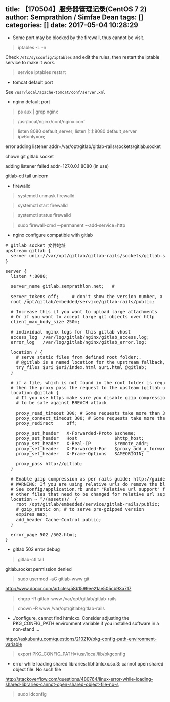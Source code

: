 title: 【170504】服务器管理记录(CentOS 7 2)
author: Semprathlon / Simfae Dean
tags: []
categories: []
date: 2017-05-04 10:28:29
---
- Some port may be blocked by the firewall, thus cannot be visit.

> iptables -L -n 

Check `/etc/sysconfig/iptables` and edit the rules, then restart the iptable service to make it work.

> service iptables restart

- tomcat default port

See `/usr/local/apache-tomcat/conf/server.xml`

> <connector port="8080" protocol="HTTP/1.1" connectionTimeout="20000" redirectPort="8443"></connector>

- nginx default port

> ps aux | grep nginx

> /usr/local/nginx/conf/nginx.conf

> listen 8080 default_server;
> listen [::]:8080 default_server ipv6only=on;


 error adding listener addr=/var/opt/gitlab/gitlab-rails/sockets/gitlab.socket

 chown git gitlab.socket

adding listener failed addr=127.0.0.1:8080 (in use)

gitlab-ctl tail unicorn

- firewalld

> systemctl unmask firewalld

> systemctl start firewalld

>  systemctl status firewalld

> sudo firewall-cmd --permanent --add-service=http

- nginx configure compatible with gitlab

 
<pre class="lang:vim decode:true " ># gitlab socket 文件地址
upstream gitlab {
  server unix://var/opt/gitlab/gitlab-rails/sockets/gitlab.socket;
}

server {
  listen *:8080;

  server_name gitlab.semprathlon.net;   # 

  server_tokens off;     # don't show the version number, a security best practice
  root /opt/gitlab/embedded/service/gitlab-rails/public;

  # Increase this if you want to upload large attachments
  # Or if you want to accept large git objects over http
  client_max_body_size 250m;

  # individual nginx logs for this gitlab vhost
  access_log  /var/log/gitlab/nginx/gitlab_access.log;
  error_log   /var/log/gitlab/nginx/gitlab_error.log;

  location / {
    # serve static files from defined root folder;.
    # @gitlab is a named location for the upstream fallback, see below
    try_files $uri $uri/index.html $uri.html @gitlab;
  }

  # if a file, which is not found in the root folder is requested,
  # then the proxy pass the request to the upsteam (gitlab unicorn)
  location @gitlab {
    # If you use https make sure you disable gzip compression 
    # to be safe against BREACH attack

    proxy_read_timeout 300; # Some requests take more than 30 seconds.
    proxy_connect_timeout 300; # Some requests take more than 30 seconds.
    proxy_redirect     off;

    proxy_set_header   X-Forwarded-Proto $scheme;
    proxy_set_header   Host              $http_host;
    proxy_set_header   X-Real-IP         $remote_addr;
    proxy_set_header   X-Forwarded-For   $proxy_add_x_forwarded_for;
    proxy_set_header   X-Frame-Options   SAMEORIGIN;

    proxy_pass http://gitlab;
  }

  # Enable gzip compression as per rails guide: http://guides.rubyonrails.org/asset_pipeline.html#gzip-compression
  # WARNING: If you are using relative urls do remove the block below
  # See config/application.rb under "Relative url support" for the list of
  # other files that need to be changed for relative url support
  location ~ ^/(assets)/  {
    root /opt/gitlab/embedded/service/gitlab-rails/public;
    # gzip_static on; # to serve pre-gzipped version
    expires max;
    add_header Cache-Control public;
  }

  error_page 502 /502.html;
}</pre> 


- gitlab 502 error debug

> gitlab-ctl tail

gitlab.socket permission denied

> sudo usermod -aG gitlab-www git

http://www.doocr.com/articles/58b1599ee21ae505cb93a717

> chgrp -R gitlab-www /var/opt/gitlab/gitlab-rails

> chown -R www /var/opt/gitlab/gitlab-rails

- ./configure, cannot find htmlcxx. Consider adjusting the PKG_CONFIG_PATH environment variable if you installed software in a non-stand ...

https://askubuntu.com/questions/210210/pkg-config-path-environment-variable

> export PKG_CONFIG_PATH=/usr/local/lib/pkgconfig

- error while loading shared libraries: libhtmlcxx.so.3: cannot open shared object file: No such file 

http://stackoverflow.com/questions/480764/linux-error-while-loading-shared-libraries-cannot-open-shared-object-file-no-s

> sudo ldconfig